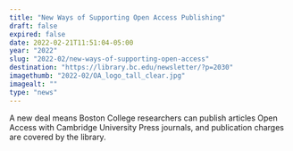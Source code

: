 ```yaml
---
title: "New Ways of Supporting Open Access Publishing"
draft: false
expired: false
date: 2022-02-21T11:51:04-05:00
year: "2022"
slug: "2022-02/new-ways-of-supporting-open-access"
destination: "https://library.bc.edu/newsletter/?p=2030"
imagethumb: "2022-02/OA_logo_tall_clear.jpg"
imagealt: ""
type: "news"
---
```


 A new deal means Boston College researchers can publish articles Open Access with Cambridge University Press journals, and publication charges are covered by the library.
